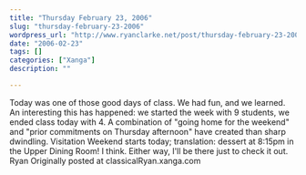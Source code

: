 ```yaml
---
title: "Thursday February 23, 2006"
slug: "thursday-february-23-2006"
wordpress_url: "http://www.ryanclarke.net/post/thursday-february-23-2006/"
date: "2006-02-23"
tags: []
categories: ["Xanga"]
description: ""

---
```


Today was one of those good days of class. We had fun, and we learned.
An interesting this has happened: we started the week with 9 students, we ended class today with 4. A combination of "going home for the weekend" and "prior commitments on Thursday afternoon" have created than sharp dwindling.
Visitation Weekend starts today; translation: dessert at 8:15pm in the Upper Dining Room! I think. Either way, I'll be there just to check it out.
Ryan
Originally posted at classicalRyan.xanga.com
